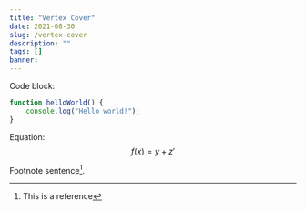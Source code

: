 ```yaml
---
title: "Vertex Cover"
date: 2021-08-30
slug: /vertex-cover
description: ""
tags: []
banner: 
---
```


Code block:
```js
function helloWorld() {
	console.log("Hello world!");
}
```
Equation:
$$
f(x) = y+z'
$$

Footnote sentence[^1].

[^1]: This is a reference